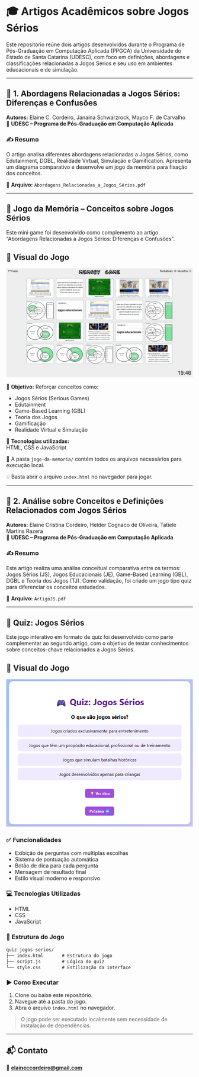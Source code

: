 # 🎓 Artigos Acadêmicos sobre Jogos Sérios

Este repositório reúne dois artigos desenvolvidos durante o Programa de Pós-Graduação em Computação Aplicada (PPGCA) da Universidade do Estado de Santa Catarina (UDESC), com foco em definições, abordagens e classificações relacionadas a Jogos Sérios e seu uso em ambientes educacionais e de simulação.

---

## 📄 1. Abordagens Relacionadas a Jogos Sérios: Diferenças e Confusões

**Autores:** Elaine C. Cordeiro, Janaína Schwarzrock, Mayco F. de Carvalho  
📍 **UDESC – Programa de Pós-Graduação em Computação Aplicada**

### ✍️ Resumo

O artigo analisa diferentes abordagens relacionadas a Jogos Sérios, como Edutainment, DGBL, Realidade Virtual, Simulação e Gamification. Apresenta um diagrama comparativo e desenvolve um jogo da memória para fixação dos conceitos.

📎 **Arquivo:** `Abordagens_Relacionadas_a_Jogos_Sérios.pdf`

---

## 🧠 Jogo da Memória – Conceitos sobre Jogos Sérios

Este mini game foi desenvolvido como complemento ao artigo  
“Abordagens Relacionadas a Jogos Sérios: Diferenças e Confusões”.

## 🎥 Visual do Jogo

![Interface do Quiz](jogo_da_memoria.png)

🎯 **Objetivo:** Reforçar conceitos como:
- Jogos Sérios (Serious Games)
- Edutainment
- Game-Based Learning (GBL)
- Teoria dos Jogos
- Gamificação
- Realidade Virtual e Simulação

🔧 **Tecnologias utilizadas:**  
HTML, CSS e JavaScript

📁 A pasta `jogo-da-memoria/` contém todos os arquivos necessários para execução local.

💡 Basta abrir o arquivo `index.html` no navegador para jogar.

---

## 📄 2. Análise sobre Conceitos e Definições Relacionados com Jogos Sérios

**Autores:** Elaine Cristina Cordeiro, Helder Cognaco de Oliveira, Tatiele Martins Razera  
📍 **UDESC – Programa de Pós-Graduação em Computação Aplicada**

### ✍️ Resumo

Este artigo realiza uma análise conceitual comparativa entre os termos: Jogos Sérios (JS), Jogos Educacionais (JE), Game-Based Learning (GBL), DGBL e Teoria dos Jogos (TJ). Como validação, foi criado um jogo tipo quiz para diferenciar os conceitos estudados.

📎 **Arquivo:** `ArtigoJS.pdf`

---

## 🧠 Quiz: Jogos Sérios

Este jogo interativo em formato de quiz foi desenvolvido como parte complementar ao segundo artigo, com o objetivo de testar conhecimentos sobre conceitos-chave relacionados a Jogos Sérios.

## 🎥 Visual do Jogo

![Interface do Quiz](quiz.png)

### ✅ Funcionalidades

- Exibição de perguntas com múltiplas escolhas
- Sistema de pontuação automática
- Botão de dica para cada pergunta
- Mensagem de resultado final
- Estilo visual moderno e responsivo

### 💻 Tecnologias Utilizadas
- HTML
- CSS
- JavaScript

### 📂 Estrutura do Jogo

```
quiz-jogos-serios/
├── index.html       # Estrutura do jogo
├── script.js        # Lógica do quiz
└── style.css        # Estilização da interface
```

### ▶️ Como Executar

1. Clone ou baixe este repositório.
2. Navegue até a pasta do jogo.
3. Abra o arquivo `index.html` no navegador.

> O jogo pode ser executado localmente sem necessidade de instalação de dependências.

---

## 📬 Contato

📧 **elaineccordeiro@gmail.com**
